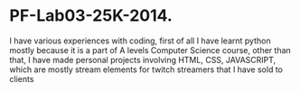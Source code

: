 # PF-Lab03-25K-2014.
I have various experiences with coding, first of all I have learnt python mostly because it is a part of A levels Computer Science course, other than that, I have made personal projects involving HTML, CSS, JAVASCRIPT, which are mostly stream elements for twitch streamers that I have sold to clients
